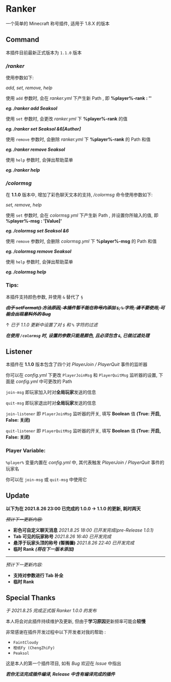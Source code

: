 # Ranker
一个简单的 Minecraft 称号插件, 适用于 1.8.X 的版本

## Command
本插件目前最新正式版本为 `1.1.0` 版本

### _/ranker_

使用参数如下:

_add, set, remove, help_

  使用 `add` 参数时, 会在 *ranker.yml* 下产生新 Path , 即 **%player%-rank : ''** 

***eg. /ranker add Seaksol***

  使用 `set` 参数时, 会更改 *ranker.yml* 下 **%player%-rank** 的值 

***eg. /ranker set Seaksol &6[Author]***

  使用 `remove` 参数时, 会删除 *ranker.yml* 下 **%player%-rank** 的 Path 和值
  
***eg. /ranker remove Seaksol***

  使用 `help` 参数时, 会弹出帮助菜单
  
***eg. /ranker help***

### _/colormsg_

在 **1.1.0** 版本中, 增加了彩色聊天文本的支持, _/colormsg_ 命令使用参数如下:

_set, remove, help_

  使用 `set` 参数时, 会在 *colormsg.yml* 下产生新 Path , 并设置你所输入的值, 即 **%player%-msg : '[Value]'**
  
***eg. /colormsg set Seaksol &6***
  
  使用 `remove` 参数时, 会删除 *colormsg.yml* 下 **%player%-msg** 的 Path 和值
  
***eg. /colormsg remove Seaksol***
  
  使用 `help` 参数时, 会弹出帮助菜单
  
***eg. /colormsg help***
  

### Tips: 

本插件支持颜色参数, 并使用 `&` 替代了 `§`

***<s>由于 _setFormat()_ 方法原因, 本插件暂不能在称号内添加 `$`, `%` 字符, 请不要使用, 可能会出现意料外的 Bug</s>***
  
  ↑ *已于 1.1.0 更新中设置了对 `$` 和 `%` 字符的过滤*
  
***在使用 `/colormsg` 时, 设置的参数只能是颜色, 且必须包含 `&`, 已做过滤处理***

## Listener
本插件在 **1.1.0** 版本包含了四个对 *PlayerJoin / PlayerQuit* 事件的监听器

你可以在 _config.yml_ 下更改 `PlayerJoinMsg` 和 `PlayerQuitMsg` 监听器的设置, 下面是 _config.yml_ 中可更改的 Path

`join-msg` 即玩家加入时对**全局玩家**发送的信息

`quit-msg` 即玩家退出时对**全局玩家**发送的信息

`join-listener` 即 `PlayerJoinMsg` 监听器的开关, 填写 **Boolean** 值 **(True: 开启, False: 关闭)**

`quit-listener` 即 `PlayerQuitMsg` 监听器的开关, 填写 **Boolean** 值 **(True: 开启, False: 关闭)**

### Player Variable:
`%player%` 变量内置在 _config.yml_ 中, 其代表触发 *PlayerJoin / PlayerQuit* 事件的玩家名

你可以在 `join-msg`  或 `quit-msg` 中使用它

## Update
**以下为在 2021.8.26 23:00 已完成的 1.0.0 -> 1.1.0 的更新, 耗时两天**
  
<s>*预计下一更新内容:*</s>
  - **彩色可自定义聊天消息**   _2021.8.25 18:00 已开发完成(pre-Release 1.0.1)_
  - **Tab 可见的玩家称号**   _2021.8.26 16:40 已开发完成_
  - **悬浮于玩家头顶的称号** <s>**(暂搁置)**</s> _2021.8.26 22:40 已开发完成_
  - **临时 Rank** ***(将在下一版本添加)***
  
---------------------------
  
*预计下一更新内容:*
  - **支持对参数进行 Tab 补全**
  - **临时 Rank**

## Special Thanks
*于 2021.8.25 完成正式版 Ranker 1.0.0 的发布*

本人将会对此插件持续维护及更新, 但由于**学习原因**更新频率可能会**较慢**
  
非常感谢在插件开发过程中以下开发者对我的帮助 :
  - `FaintCloudy`
  - `橙纸Fy (ChengZhiFy)`
  - `Peaksol`

这是本人的第一个插件项目, 如有 *Bug* 欢迎在 *Issue* 中指出

***若你无法完成插件编译, Release 中含有编译完成的插件***
